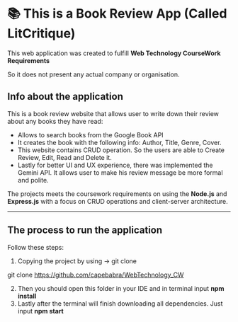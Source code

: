 # 📚 This is a Book Review App (Called LitCritique)

This web application was created to fulfill **Web Technology CourseWork Requirements**

So it does not present any actual company or organisation.

## Info about the application

This is a book review website that allows user to write down their review about any books they have read:
- Allows to search books from the Google Book API
- It creates the book with the following info: Author, Title, Genre, Cover.
- This website contains CRUD operation. So the users are able to Create Review, Edit, Read and Delete it.
- Lastly for better UI and UX experience, there was implemented the Gemini API. It allows user to make his review message be more formal and polite.


The projects meets the coursework requirements on using the **Node.js** and **Express.js** with a focus on CRUD operations and client-server architecture.

---

## The process to run the application

Follow these steps:

1. Copying the project by using → git clone

git clone https://github.com/capebabra/WebTechnology_CW

2. Then you should open this folder in your IDE and in terminal input **npm install**
3. Lastly after the terminal will finish downloading all dependencies. Just input **npm start**
